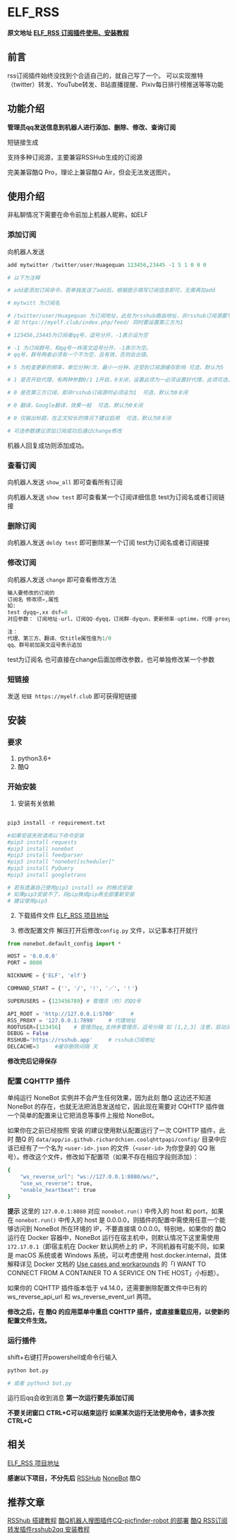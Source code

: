 # ELF_RSS

**原文地址 [ELF_RSS 订阅插件使用、安装教程](https://myelf.club/index.php/archives/221/ "ELF_RSS 订阅插件使用、安装教程")**
## 前言
rss订阅插件始终没找到个合适自己的，就自己写了一个。
可以实现推特（twitter）转发、YouTube转发、B站直播提醒、Pixiv每日排行榜推送等等功能
## 功能介绍
**管理员qq发送信息到机器人进行添加、删除、修改、查询订阅**

短链接生成

支持多种订阅源，主要兼容RSSHub生成的订阅源

完美兼容酷Q Pro，理论上兼容酷Q Air，但会无法发送图片。

## 使用介绍
非私聊情况下需要在命令前加上机器人昵称，如ELF
### 添加订阅
向机器人发送 
```python
add mytwitter /twitter/user/Huagequan 123456,23445 -1 5 1 0 0 0

# 以下为注释

# add是添加订阅命令，若单独发送了add后，根据提示填写订阅信息即可，无需再加add

# mytwitt 为订阅名

# /twitter/user/Huagequan 为订阅地址，此处为rsshub路由地址，非rsshub订阅源要写完整
# 如 https://myelf.club/index.php/feed/ 同时要设置第三方为1

# 123456,23445为订阅者qq号，逗号分开，-1表示设为空

# -1 为订阅群号，和qq号一样英文逗号分开，-1表示为空。
# qq号，群号两者必须有一个不为空，且有效，否则会出错。

# 5 为检查更新的频率，单位分钟/次，最小一分钟，还受到订阅源缓存影响 可选，默认为5

# 1 是否开启代理，有两种参数0/1 1开启，0关闭，设置此项为一必须设置好代理，此项可选，默认为0不开启

# 0 是否第三方订阅，即非rsshub订阅源时必须设为1  可选，默认为0关闭

# 0 翻译，Google翻译，效果一般  可选，默认为0关闭

# 0 仅输出标题，在正文较长的情况下建议启用  可选，默认为0关闭

# 可选参数建议添加订阅成功后通过change修改
```
机器人回复成功则添加成功。

### 查看订阅
向机器人发送
`show_all`
即可查看所有订阅

向机器人发送
`show test`
即可查看某一个订阅详细信息
test为订阅名或者订阅链接

### 删除订阅
向机器人发送
`deldy test`
即可删除某一个订阅
test为订阅名或者订阅链接

### 修改订阅

向机器人发送
`change`
即可查看修改方法
```python
输入要修改的订阅的 
订阅名 修改项=,属性 
如:
test dyqq=,xx dsf=0
对应参数： 订阅地址-url，订阅QQ-dyqq，订阅群-dyqun，更新频率-uptime，代理-proxy，第三方-dsf，翻译-tl，仅title-ot

注：
代理、第三方、翻译、仅title属性值为1/0
qq、群号前加英文逗号表示追加
```
test为订阅名
也可直接在change后面加修改参数，也可单独修改某一个参数

### 短链接
发送 `短链 https://myelf.club` 即可获得短链接

## 安装
### 要求
1. python3.6+
2. 酷Q

### 开始安装
1. 安装有关依赖

```python

pip3 install -r requirement.txt

#如果安装失败请用以下命令安装
#pip3 install requests
#pip3 install nonebot
#pip3 install feedparser
#pip3 install "nonebot[scheduler]"
#pip3 install PyQuery
#pip3 install googletrans

# 若有遗漏自己使用pip3 install xx 的格式安装
# 如果pip3安装不了，将pip换成pip再全部重新安装
# 建议使用pip3
```

2. 下载插件文件
[ELF_RSS 项目地址](https://github.com/Quan666/ELF_RSS "ELF_RSS 项目地址")

3. 修改配置文件
解压打开后修改`config.py` 文件，以记事本打开就行

```python
from nonebot.default_config import *

HOST = '0.0.0.0'
PORT = 8080

NICKNAME = {'ELF', 'elf'}

COMMAND_START = {'', '/', '!', '／', '！'}

SUPERUSERS = {123456789} # 管理员（你）的QQ号

API_ROOT = 'http://127.0.0.1:5700'     #
RSS_PROXY = '127.0.0.1:7890'    # 代理地址
ROOTUSER=[123456]    # 管理员qq,支持多管理员，逗号分隔 如 [1,2,3] 注意，启动消息只发送给第一个管理员
DEBUG = False
RSSHUB='https://rsshub.app'     # rsshub订阅地址
DELCACHE=3     #缓存删除间隔 天

```

**修改完后记得保存**

### 配置 CQHTTP 插件
单纯运行 NoneBot 实例并不会产生任何效果，因为此刻 酷Q 这边还不知道 NoneBot 的存在，也就无法把消息发送给它，因此现在需要对 CQHTTP 插件做一个简单的配置来让它把消息等事件上报给 NoneBot。

如果你在之前已经按照 安装 的建议使用默认配置运行了一次 CQHTTP 插件，此时 酷Q 的 `data/app/io.github.richardchien.coolqhttpapi/config/` 目录中应该已经有了一个名为 `<user-id>.json` 的文件（`<user-id>` 为你登录的 QQ 账号）。修改这个文件，修改如下配置项（如果不存在相应字段则添加）：
```bash
{
    "ws_reverse_url": "ws://127.0.0.1:8080/ws/",
    "use_ws_reverse": true,
    "enable_heartbeat": true
}
```
**提示**
这里的 `127.0.0.1:8080` 对应 `nonebot.run()` 中传入的 host 和 port，如果在 `nonebot.run()` 中传入的 host 是 0.0.0.0，则插件的配置中需使用任意一个能够访问到 NoneBot 所在环境的 IP，不要直接填 0.0.0.0。特别地，如果你的 酷Q 运行在 Docker 容器中，NoneBot 运行在宿主机中，则默认情况下这里需使用 `172.17.0.1`（即宿主机在 Docker 默认网桥上的 IP，不同机器有可能不同，如果是 macOS 系统或者 Windows 系统，可以考虑使用 host.docker.internal，具体解释详见 Docker 文档的 [Use cases and workarounds](https://docs.docker.com/docker-for-mac/networking/#use-cases-and-workarounds "Use cases and workarounds") 的「I WANT TO CONNECT FROM A CONTAINER TO A SERVICE ON THE HOST」小标题）。

如果你的 CQHTTP 插件版本低于 v4.14.0，还需要删除配置文件中已有的 ws_reverse_api_url 和 ws_reverse_event_url 两项。

**修改之后，在 酷Q 的应用菜单中重启 CQHTTP 插件，或直接重载应用，以使新的配置文件生效。**

### 运行插件
shift+右键打开powershell或命令行输入
```bash
python bot.py

# 或者 python3 bot.py
```
运行后qq会收到消息
**第一次运行要先添加订阅**

**不要关闭窗口**
**CTRL+C可以结束运行**
**如果某次运行无法使用命令，请多次按CTRL+C**


## 相关

[ELF_RSS 项目地址](https://github.com/Quan666/ELF_RSS "ELF_RSS 项目地址")

**感谢以下项目，不分先后**
[RSSHub](https://github.com/DIYgod/RSSHub "RSSHub项目地址")
[NoneBot](https://github.com/richardchien/nonebot "NoneBot")
酷Q

## 推荐文章

[RSShub 搭建教程](https://myelf.club/index.php/archives/192/ "RSShub 搭建教程")
[酷Q机器人搜图插件CQ-picfinder-robot 的部署](https://myelf.club/index.php/archives/186/ "酷Q机器人搜图插件CQ-picfinder-robot 的部署")
[酷Q RSS订阅转发插件rsshub2qq 安装教程](https://myelf.club/index.php/archives/175/ "酷Q RSS订阅转发插件rsshub2qq 安装教程")
